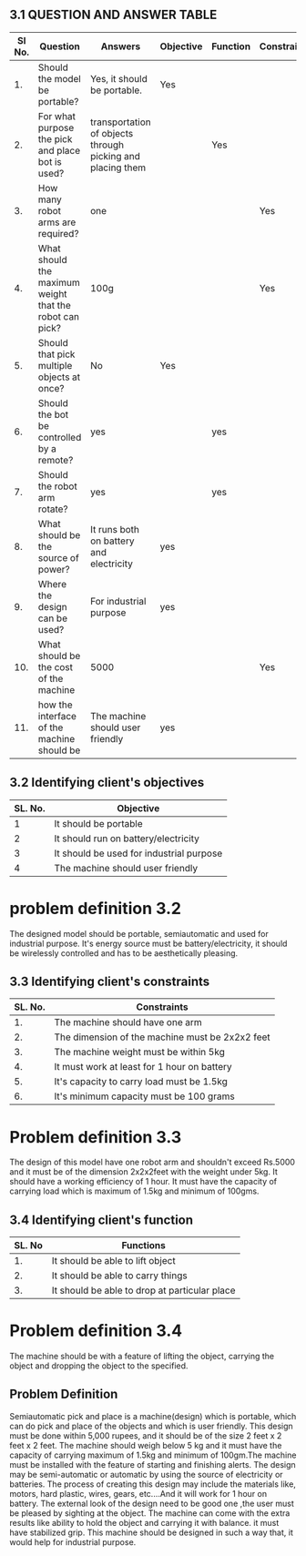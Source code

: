 ## 3.1 QUESTION AND ANSWER TABLE
|SI No.|  Question  |  Answers  |Objective|Function|Constraint|
|------|------------|-----------|---------|--------|----------|
|1.|Should the model be portable?|Yes, it should be portable.|Yes|||
|2.|For what purpose the pick and place bot is used?|transportation of objects through picking and placing them||Yes||
|3.|How many robot arms are required?|one|||Yes| 
|4.|What should the maximum weight that the robot can pick?|100g|||Yes|
|5.|Should that pick multiple objects at once?|No|Yes|
|6.|Should the bot be controlled by a remote?|yes||yes|
|7.|Should the robot arm rotate?|yes||yes|
|8.|What should be the source of power?|It runs both on battery and electricity|yes|
|9.|Where the design can be used?| For industrial purpose | yes |
|10.|What should be the cost of the machine|5000|||Yes|
|11.|how the interface of the machine should be|The machine should user friendly|yes| 


## 3.2 Identifying client's objectives
| SL. No. | Objective |
|---------|-----------|
|1|It should be portable |
|2|It should run on battery/electricity|
|3|It should be used for industrial purpose |
|4|The machine should user friendly|

# problem definition 3.2
The designed model should be portable, semiautomatic and used for industrial purpose. It's energy source must be battery/electricity, it should be wirelessly controlled and has to be aesthetically pleasing. 

## 3.3 Identifying client's constraints
| SL. No. | Constraints |
|---------|-------------|
|1.| The machine should have one arm |
|2.| The dimension of the machine must be 2x2x2 feet |
|3.| The machine weight must be within 5kg |
|4.| It must work at least for 1 hour on battery |
|5.| It's capacity to carry load must be 1.5kg |
|6.| It's minimum capacity must be 100 grams|

# Problem definition 3.3 
The design of this model have one robot arm and shouldn't exceed  Rs.5000 and it must be of the dimension 2x2x2feet with the weight under 5kg. It should  have a working efficiency of 1 hour. It must have the capacity of carrying load which is maximum of 1.5kg and minimum of 100gms.

## 3.4 Identifying client's function 
|SL. No | Functions |
|-------|-----------|
|1.|It should be able to lift object|
|2.|It should be able to carry things|
|3.|It should be able to drop at particular place|

# Problem definition 3.4
The machine should be with a feature of lifting the object, carrying the  object and dropping the object to the specified.


## Problem Definition
Semiautomatic pick and place is a machine(design) which is portable, which can do pick and place of the objects and which is user friendly. This design must be done within 5,000 rupees, and it should be of the size 2 feet x 2 feet x 2 feet. The machine should weigh below 5 kg and it must have the capacity of carrying maximum of 1.5kg and minimum of 100gm.The machine must be installed with the feature of starting and finishing alerts. The design may be semi-automatic or automatic by using the source of electricity or batteries. The process of creating this design may include the materials like, motors, hard plastic, wires, gears, etc....And it will work for 1 hour on battery. The external look of the design need to be good one ,the user must be pleased by sighting at the object. The machine can come with the extra results like ability to hold the object and carrying it with balance. it must have stabilized grip. This machine should be designed in such a way that, it would help for industrial purpose.